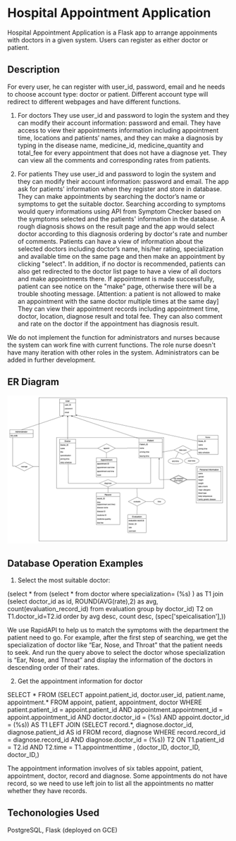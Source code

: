 
# Hospital Appointment Application

Hospital Appointment Application is a Flask app to arrange appoinments with doctors in a given system. Users can register as either doctor or patient. 

## Description
For every user, he can register with user_id, password, email and he needs to choose account type: doctor or patient. Different account type will redirect to different webpages and have different functions.  

1. For doctors
They use user_id and password to login the system and they can modify their account information: password and email. 
They have access to view their appointments information including appointment time, locations and patients’ names, and they can make a diagnosis by typing in the disease name, medicine_id, medicine_quantity and total_fee for every appointment that does not have a diagnose yet.
They can view all the comments and corresponding rates from patients. 

2. For patients
They use user_id and password to login the system and they can modify their account information: password and email. The app ask for patients' information when they register and store in database.
They can make appointments by searching the doctor’s name or symptoms to get the suitable doctor. Searching according to symptoms would query informations using API from Symptom Checker based on the symptoms selected and the patients' information in the database. A rough diagnosis shows on the result page and the app would select doctor according to this diagnosis ordering by doctor's rate and number of comments. Patients can have a view of information about the selected doctors including doctor’s name, his/her rating, specialization and available time on the same page and then make an appointment by clicking "select". In addition, if no doctor is recommended, patients can also get redirected to the doctor list page to have a view of all doctors and make appointments there. If appointment is made successfully, patient can see notice on the "make" page, otherwise there will be a trouble shooting message.
[Attention: a patient is not allowed to make an appointment with the same doctor multiple times at the same day]
They can view their appointment records including appointment time, doctor, location, diagnose result and total fee. They can also comment and rate on the doctor if the appointment has diagnosis result. 

We do not implement the function for administrators and nurses because the system can work fine with current functions. The role nurse doesn't have many iteration with other roles in the system. Administrators can be added in further development. 

## ER Diagram
![](images/ER%20new.png)

## Database Operation Examples
1. Select the most suitable doctor:

(select * from (select * from doctor where specialization= (%s) ) as T1 
join (select doctor_id as id, ROUND(AVG(rate),2) as avg, count(evaluation_record_id) from evaluation 
group by doctor_id) T2 on T1.doctor_id=T2.id 
order by avg desc, count desc, (spec['speicalisation'],))

We use RapidAPI to help us to match the symptoms with the department the patient need to go. For example, after the first step of searching, we get the specialization of doctor like “Ear, Nose, and Throat” that the patient needs to seek. And run the query above to select the doctor whose specialization is “Ear, Nose, and Throat” and display the information of the doctors in descending order of their rates. 


2. Get the appointment information for doctor

SELECT * FROM 
(SELECT appoint.patient_id, doctor.user_id, patient.name, appointment.* 
FROM appoint, patient, appointment, doctor 
WHERE patient.patient_id = appoint.patient_id AND appointment.appointment_id = appoint.appointment_id AND 
doctor.doctor_id = (%s) AND appoint.doctor_id = (%s)) AS T1 
LEFT JOIN (SELECT record.*, diagnose.doctor_id, diagnose.patient_id AS id FROM record, diagnose 
WHERE record.record_id = diagnose.record_id AND diagnose.doctor_id = (%s)) T2 ON T1.patient_id = T2.id 
AND T2.time = T1.appointmenttime
, (doctor_ID, doctor_ID, doctor_ID,)

The appointment information involves of six tables appoint, patient, appointment, doctor, record and diagnose. Some appointments do not have record, so we need to use left join to list all the appointments no matter whether they have records. 

## Techonologies Used
PostgreSQL, Flask (deployed on GCE)
